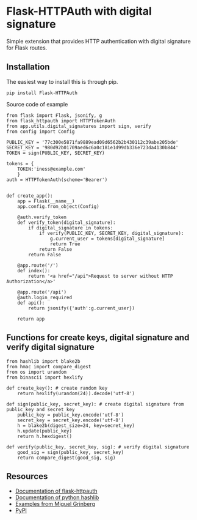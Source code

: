 Flask-HTTPAuth with digital signature
==============
Simple extension that provides HTTP authentication with digital signature for Flask routes.

Installation
------------
The easiest way to install this is through pip.
```
pip install Flask-HTTPAuth
```

Source code of example
```
from flask import Flask, jsonify, g
from flask_httpauth import HTTPTokenAuth
from app.utils.digital_signatures import sign, verify
from config import Config

PUBLIC_KEY = '77c300e5871fa9889ead09d6562b2b430112c39abe205bde'
SECRET_KEY = '980d92b01709aed6c6a0c181e1d99db336e723da4130b844'
TOKEN = sign(PUBLIC_KEY, SECRET_KEY)

tokens = {
    TOKEN:'iness@example.com'
    }
auth = HTTPTokenAuth(scheme='Bearer')


def create_app():
    app = Flask(__name__)
    app.config.from_object(Config)

    @auth.verify_token
    def verify_token(digital_signature):
        if digital_signature in tokens:
            if verify(PUBLIC_KEY, SECRET_KEY, digital_signature):
                g.current_user = tokens[digital_signature]
                return True
            return False
        return False

    @app.route('/')
    def index():
        return '<a href="/api">Request to server without HTTP Authorization</a>'
    
    @app.route('/api')
    @auth.login_required
    def api():
        return jsonify({'auth':g.current_user})

    return app
```

Functions for create keys, digital signature and verify digital signature
----------------------------
```
from hashlib import blake2b
from hmac import compare_digest
from os import urandom
from binascii import hexlify

def create_key(): # create random key
    return hexlify(urandom(24)).decode('utf-8') 
    
def sign(public_key, secret_key): # create digital signature from public_key and secret key
    public_key = public_key.encode('utf-8')
    secret_key = secret_key.encode('utf-8')
    h = blake2b(digest_size=24, key=secret_key)
    h.update(public_key)
    return h.hexdigest()

def verify(public_key, secret_key, sig): # verify digital signature
    good_sig = sign(public_key, secret_key)
    return compare_digest(good_sig, sig)
```

Resources
---------

- [Documentation of flask-httpauth](http://flask-httpauth.readthedocs.io/en/latest/)
- [Documentation of python hashlib](https://docs.python.org/3/library/hashlib.html)
- [Examples from Miguel Grinberg](https://github.com/miguelgrinberg/Flask-HTTPAuth)
- [PyPI](https://pypi.org/project/Flask-HTTPAuth)
